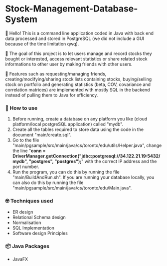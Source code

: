 # Stock-Management-Database-System

👋 Hello! This is a command line application coded in Java with back end data processed and stored in PostgreSQL (we did not include a GUI because of the time limitation qwq).

🎯 The goal of this project is to let users manage and record stocks they bought or interested, access relevant statistics or share related stock informations to other user by making friends with other users.

🧐 Features such as requesting/managing friends, creating/modifying/sharing stock lists containing stocks, buying/selling stock on portfolio and generating statistics (beta, COV, covariance and correlation matrices) are implemented with mostly SQL in the backend instead of pulling them to Java for efficiency.

### 🔧 How to use

1. Before running, create a database on any platform you like (cloud platform/local postgreSQL application) called "mydb". 
2. Create all the tables required to store data using the code in the document "main/create.sql".
3. Go to the file "main/pgsample/src/main/java/cs/toronto/edu/utils/Helper.java", change the line "**conn = DriverManager.getConnection("jdbc:postgresql://34.122.21.19:5432/mydb", "postgres", "postgres");**" with the correct IP address and the port number.
4. Run the program, you can do this by running the file "main/BuildAndRun.sh". If you are running your database locally, you can also do this by running the file "main/pgsample/src/main/java/cs/toronto/edu/Main.java".

### 🤓 Techniques used

* ER design
* Relational Schema design
* Normalisation
* SQL Implementation
* Software design Principles

### 📦 Java Packages

* JavaFX
